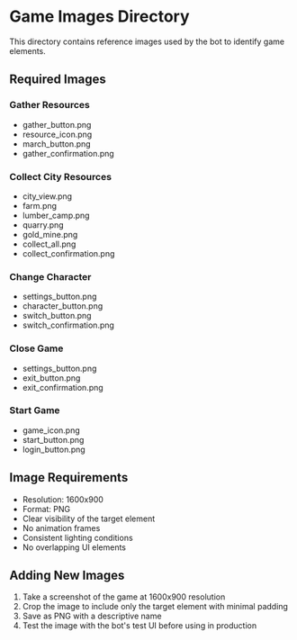 # Game Images Directory

This directory contains reference images used by the bot to identify game elements.

## Required Images

### Gather Resources
- gather_button.png
- resource_icon.png
- march_button.png
- gather_confirmation.png

### Collect City Resources
- city_view.png
- farm.png
- lumber_camp.png
- quarry.png
- gold_mine.png
- collect_all.png
- collect_confirmation.png

### Change Character
- settings_button.png
- character_button.png
- switch_button.png
- switch_confirmation.png

### Close Game
- settings_button.png
- exit_button.png
- exit_confirmation.png

### Start Game
- game_icon.png
- start_button.png
- login_button.png

## Image Requirements
- Resolution: 1600x900
- Format: PNG
- Clear visibility of the target element
- No animation frames
- Consistent lighting conditions
- No overlapping UI elements

## Adding New Images
1. Take a screenshot of the game at 1600x900 resolution
2. Crop the image to include only the target element with minimal padding
3. Save as PNG with a descriptive name
4. Test the image with the bot's test UI before using in production 